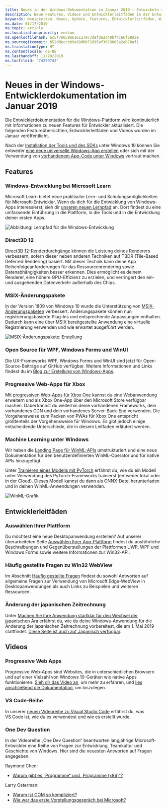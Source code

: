 ```yaml
---
title: Neues in der Windows-Dokumentation im Januar 2019 – Entwickeln von UWP-Apps
description: Neue Features, Videos und Entwicklerleitfäden in der Entwicklerdokumentation für Windows 10 im Januar 2019
keywords: Neuigkeiten, Neues, Update, Features, Entwicklerleitfäden, Windows 10, Januar
ms.date: 01/17/2019
ms.topic: article
ms.localizationpriority: medium
ms.openlocfilehash: ac5f7e058a616117e73defde2c48bf4c66f68d2e
ms.sourcegitcommit: b52ddecccb9e68dbb71695af3078005a2eb78af1
ms.translationtype: HT
ms.contentlocale: de-DE
ms.lasthandoff: 11/20/2019
ms.locfileid: "74259743"
---
```

# <a name="whats-new-in-the-windows-developer-docs-in-january-2019"></a>Neues in der Windows-Entwicklerdokumentation im Januar 2019

Die Entwicklerdokumentation für die Windows-Plattform wird kontinuierlich mit Informationen zu neuen Features für Entwickler aktualisiert. Die folgenden Featureübersichten, Entwicklerleitfäden und Videos wurden im Januar veröffentlicht.

Nach der [Installation der Tools und des SDKs](https://developer.microsoft.com/windows/downloads#_blank) unter Windows 10 können Sie entweder [eine neue universelle Windows-App erstellen](../get-started/create-uwp-apps.md) oder sich mit der Verwendung von [vorhandenem App-Code unter Windows](../porting/index.md) vertraut machen.

## <a name="features"></a>Features

### <a name="windows-development-on-microsoft-learn"></a>Windows-Entwicklung bei Microsoft Learn

Microsoft Learn bietet neue praktische Lern- und Schulungsmöglichkeiten für Microsoft-Entwickler. Wenn du dich für die Entwicklung von Windows-Apps interessierst, sieh dir [unseren neuen Lernpfad](https://docs.microsoft.com/learn/paths/develop-windows10-apps/) an. Dort findest du eine umfassende Einführung in die Plattform, in die Tools und in die Entwicklung deiner ersten Apps.

![Abbildung: Lernpfad für die Windows-Entwicklung](images/windows-learn.png)

### <a name="direct-3d-12"></a>Direct3D 12

[Direct3D 12-Renderdurchgänge](/windows/desktop/direct3d12/direct3d-12-render-passes) können die Leistung deines Renderers verbessern, sofern dieser neben anderen Techniken auf TBDR (Tile-Based Deferred Rendering) basiert. Mit dieser Technik kann deine App Reihenfolgeanforderungen für das Ressourcenrendering sowie Datenabhängigkeiten besser erkennen. Dies ermöglicht es deinem Renderer, eine höhere GPU-Effizienz zu erzielen, und verringert den ein- und ausgehenden Datenverkehr außerhalb des Chips.

### <a name="msix-modification-packages"></a>MSIX-Änderungspakete

In der Version 1809 von Windows 10 wurde die Unterstützung von [MSIX-Änderungspaketen](https://docs.microsoft.com/windows/msix/modification-package-1809-update) verbessert. Änderungspakete können nun registrierungsbasierte Plug-Ins und entsprechende Anpassungen enthalten. Dadurch kann eine über MSIX bereitgestellte Anwendung eine virtuelle Registrierung verwenden und wie erwartet ausgeführt werden.

![MSIX-Änderungspakete: Erstellung](images/msix-modification-package.png)

### <a name="open-source-of-wpf-windows-forms-and-winui"></a>Open Source für WPF, Windows Forms und WinUI

Die UX-Frameworks WPF, Windows Forms und WinUI sind jetzt für Open-Source-Beiträge auf GitHub verfügbar. Weitere Informationen und Links findest du im [Blog zur Erstellung von Windows-Apps](https://blogs.windows.com/buildingapps/2018/12/04/announcing-open-source-of-wpf-windows-forms-and-winui-at-microsoft-connect-2018/#OKZjJs1VVTrMMtkL.97).

### <a name="progressive-web-apps-for-xbox"></a>Progressive Web-Apps für Xbox

Mit [progressiven Web-Apps für Xbox One](https://docs.microsoft.com/microsoft-edge/progressive-web-apps/xbox-considerations) kannst du eine Webanwendung erweitern und als Xbox One-App über den Microsoft Store verfügbar machen. Dabei kannst du weiterhin deine vorhandenen Frameworks, dein vorhandenes CDN und dein vorhandenes Server-Back-End verwenden. Die Vorgehensweise zum Packen von PWAs für Xbox One entspricht größtenteils der Vorgehensweise für Windows. Es gibt jedoch einige entscheidende Unterschiede, die in diesem Leitfaden erläutert werden.

### <a name="windows-machine-learning"></a>Machine Learning unter Windows

Wir haben die [Landing Page für WinML-APIs](https://docs.microsoft.com/windows/ai/api-reference) umstrukturiert und eine neue Dokumentation für den benutzerdefinierten WinML-Operator und für native APIs hinzugefügt.

Unter [Trainieren eines Modells mit PyTorch](https://docs.microsoft.com/windows/ai/train-model-pytorch) erfährst du, wie du ein Modell unter Verwendung des PyTorch-Frameworks trainierst (entweder lokal oder in der Cloud). Dieses Modell kannst du dann als ONNX-Datei herunterladen und in deinen WinML-Anwendungen verwenden.

![WinML-Grafik](images/winml-graphic.png)

## <a name="developer-guidance"></a>Entwicklerleitfäden

### <a name="choose-your-platform"></a>Auswählen Ihrer Plattform

Du möchtest eine neue Desktopanwendung erstellen? Auf unserer überarbeiteten Seite [Auswählen Ihrer App-Plattform](https://docs.microsoft.com/windows/desktop/choose-your-technology) findest du ausführliche Beschreibungen und Gegenüberstellungen der Plattformen UWP, WPF und Windows Forms sowie weitere Informationen zur Win32-API.

### <a name="faqs-on-win32-webview"></a>Häufig gestellte Fragen zu Win32 WebView

Im Abschnitt [Häufig gestellte Fragen](https://docs.microsoft.com/windows/communitytoolkit/controls/wpf-winforms/webview#frequently-asked-questions-faqs) findest du sowohl Antworten auf allgemeine Fragen zur Verwendung von Microsoft Edge-WebView in Desktopanwendungen als auch Links zu Beispielen und weiteren Ressourcen.

### <a name="japanese-era-change"></a>Änderung der japanischen Zeitrechnung

Unter [Machen Sie Ihre Anwendung startklar für den Wechsel der japanischen Ära](../design/globalizing/japanese-era-change.md) erfährst du, wie du deine Windows-Anwendung für die Änderung der japanischen Zeitrechnung vorbereitest, die am 1. Mai 2019 stattfindet. [Diese Seite ist auch auf Japanisch verfügbar](https://docs.microsoft.com/ja-jp/windows/uwp/design/globalizing/japanese-era-change).

## <a name="videos"></a>Videos

### <a name="progressive-web-apps"></a>Progressive Web Apps

Progressive Web-Apps sind Websites, die in unterschiedlichen Browsern und auf einer Vielzahl von Windows 10-Geräten wie native Apps funktionieren. [Sieh dir das Video an](https://youtu.be/ugAewC3308Y), um mehr zu erfahren, und [lies anschließend die Dokumentation](https://developer.microsoft.com/windows/pwa), um loszulegen.

### <a name="vs-code-series"></a>VS Code-Reihe

In unserer [neuen Videoreihe zu Visual Studio Code](https://www.youtube.com/playlist?list=PLlrxD0HtieHjQX77y-0sWH9IZBTmv1tTx) erfährst du, was VS Code ist, wie du es verwendest und wie es erstellt wurde.

### <a name="one-dev-question"></a>One Dev Question

In der Videoreihe „One Dev Question“ beantworten langjährige Microsoft-Entwickler eine Reihe von Fragen zur Entwicklung, Teamkultur und Geschichte von Windows. Hier sind die neuesten Antworten auf Fragen angegeben.

Raymond Chen:

* [Warum gibt es „Programme“ und „Programme (x86)“?](https://youtu.be/N7o9eJpFYco)

Larry Osterman:

* [Warum ist COM so kompliziert?](https://youtu.be/-gkXAV-StVA )
* [Wie war das erste Vorstellungsgespräch bei Microsoft?](https://youtu.be/qRb6otsHG5c)
